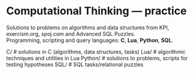 # Computational Thinking — practice

Solutions to problems on algorithms and data structures from KPI, exercism.org, spoj.com and Advanced SQL Puzzles.  
Programming, scripting and query languages: **C**, **Lua**, **Python**, **SQL**. 

C/ # solutions in C (algorithms, data structures, tasks)
Lua/ # algorithmic techniques and utilities in Lua
Python/ # solutions to problems, scripts for testing hypotheses
SQL/ # SQL tasks/relational puzzles
